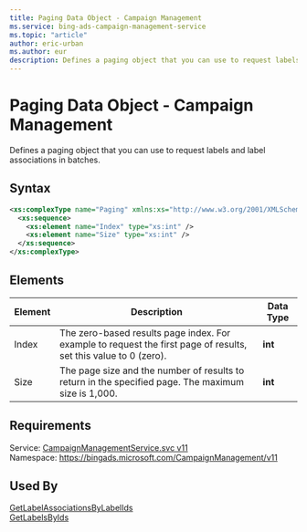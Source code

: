 ```yaml
---
title: Paging Data Object - Campaign Management
ms.service: bing-ads-campaign-management-service
ms.topic: "article"
author: eric-urban
ms.author: eur
description: Defines a paging object that you can use to request labels and label associations in batches.
---
```

# Paging Data Object - Campaign Management
Defines a paging object that you can use to request labels and label associations in batches.

## Syntax
```xml
<xs:complexType name="Paging" xmlns:xs="http://www.w3.org/2001/XMLSchema">
  <xs:sequence>
    <xs:element name="Index" type="xs:int" />
    <xs:element name="Size" type="xs:int" />
  </xs:sequence>
</xs:complexType>
```

## <a name="elements"></a>Elements

|Element|Description|Data Type|
|-----------|---------------|-------------|
|<a name="index"></a>Index|The zero-based results page index. For example to request the first page of results, set this value to 0 (zero).|**int**|
|<a name="size"></a>Size|The page size and the number of results to return in the specified page. The maximum size is 1,000.|**int**|

## Requirements
Service: [CampaignManagementService.svc v11](https://campaign.api.bingads.microsoft.com/Api/Advertiser/CampaignManagement/v11/CampaignManagementService.svc)  
Namespace: https://bingads.microsoft.com/CampaignManagement/v11  

## Used By
[GetLabelAssociationsByLabelIds](getlabelassociationsbylabelids.md)  
[GetLabelsByIds](getlabelsbyids.md)  
